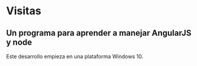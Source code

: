 # Visitas
## Un programa para aprender a manejar AngularJS y node

Este desarrollo empieza en una plataforma Windows 10. 